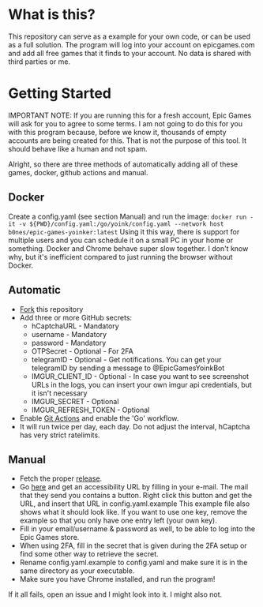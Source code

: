 # What is this?
This repository can serve as a example for your own code, or can be used as a full solution.
The program will log into your account on epicgames.com and add all free games that it finds to your account.
No data is shared with third parties or me.
# Getting Started
IMPORTANT NOTE:
If you are running this for a fresh account, Epic Games will ask for you to agree to some terms.
I am not going to do this for you with this program because, before we know it, thousands of empty accounts are being created for this. That is not the purpose of this tool. It should behave like a human and not spam.

Alright, so there are three methods of automatically adding all of these games, docker, github actions and manual.
## Docker
Create a config.yaml (see section Manual) and run the image:
`docker run -it -v ${PWD}/config.yaml:/go/yoink/config.yaml --network host b0nes/epic-games-yoinker:latest`
Using it this way, there is support for multiple users and you can schedule it on a small PC in your home or something.
Docker and Chrome behave super slow together. I don't know why, but it's inefficient compared to just running the browser without Docker.
## Automatic
- [Fork](https://github.com/hb0nes/epic-store-free-games-snatcher/fork)  this repository
- Add three or more GitHub secrets:
  - hCaptchaURL - Mandatory
  - username - Mandatory
  - password - Mandatory
  - OTPSecret - Optional - For 2FA
  - telegramID - Optional - Get notifications. You can get your telegramID by sending a message to @EpicGamesYoinkBot
  - IMGUR_CLIENT_ID - Optional - In case you want to see screenshot URLs in the logs, you can insert your own imgur api credentials, but it isn't necessary
  - IMGUR_SECRET - Optional
  - IMGUR_REFRESH_TOKEN - Optional
- Enable [Git Actions](https://docs.github.com/en/free-pro-team@latest/actions/managing-workflow-runs/disabling-and-enabling-a-workflow) and enable the 'Go' workflow.
- It will run twice per day, each day. Do not adjust the interval, hCaptcha has very strict ratelimits.
## Manual
- Fetch the proper [release](https://github.com/hb0nes/epic-store-free-games-snatcher/releases).
- Go [here](https://dashboard.hcaptcha.com/signup?type=accessibility) and get an accessibility URL by filling in your e-mail. The mail that they send you contains a button.
Right click this button and get the URL, and insert that URL in config.yaml.example
This example file also shows what it should look like. If you want to use one key, remove the example so that you only have one entry left (your own key).
- Fill in your email/username & password as well, to be able to log into the Epic Games store.
- When using 2FA, fill in the secret that is given during the 2FA setup or find some other way to retrieve the secret.
- Rename config.yaml.example to config.yaml and make sure it is in the same directory as your executable.
- Make sure you have Chrome installed, and run the program!

If it all fails, open an issue and I might look into it.
I might also not.
